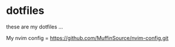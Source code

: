 # dotfiles

these are my dotfiles ...

My nvim config = https://github.com/MuffinSource/nvim-config.git
